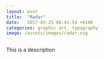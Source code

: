 ```yaml
---
layout: post
title:  "Radar"
date:   2017-03-25 08:41:54 +0100
categories: graphic art, typography
image: /assets/images/radar.svg
---
```

This is a description
